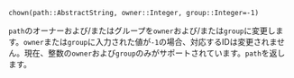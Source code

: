 ```
chown(path::AbstractString, owner::Integer, group::Integer=-1)
```

`path`のオーナーおよび/またはグループを`owner`および/または`group`に変更します。`owner`または`group`に入力された値が`-1`の場合、対応するIDは変更されません。現在、整数の`owner`および`group`のみがサポートされています。`path`を返します。
